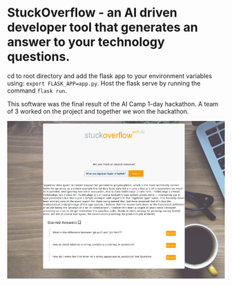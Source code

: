 # StuckOverflow - an AI driven developer tool that generates an answer to your technology questions.

cd to root directory and add the flask app to your environment variables using: `export FLASK_APP=app.py`. Host the flask serve by running the command `flask run`.

This software was the final result of the AI Camp 1-day hackathon. A team of 3 worked on the project and together we won the hackathon.

<img src="StuckOverflowScreenshot.png" alt="Stuck Overflow">
